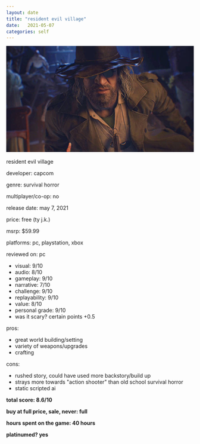 ```yaml
---
layout: date
title: "resident evil village"
date:   2021-05-07
categories: self
---
```


![mos](/assets/img/re8.jpg)

resident evil village

developer: capcom

genre: survival horror

multiplayer/co-op: no

release date: may 7, 2021

price: free (ty j.k.)

msrp: $59.99

platforms: pc, playstation, xbox

reviewed on: pc

- visual: 9/10
- audio: 8/10
- gameplay: 9/10
- narrative: 7/10
- challenge: 9/10
- replayability: 9/10
- value: 8/10
- personal grade: 9/10
- was it scary? certain points +0.5

pros:
- great world building/setting
- variety of weapons/upgrades
- crafting

cons:
- rushed story, could have used more backstory/build up
- strays more towards "action shooter" than old school survival horror
- static scripted ai

**total score: 8.6/10**

**buy at full price, sale, never: full**

**hours spent on the game: 40 hours**

**platinumed? yes**


